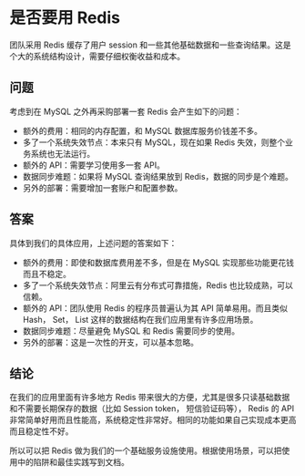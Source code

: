 # 是否要用 Redis

团队采用 Redis 缓存了用户 session 和一些其他基础数据和一些查询结果。这是个大的系统结构设计，需要仔细权衡收益和成本。

## 问题

考虑到在 MySQL 之外再采购部署一套 Redis 会产生如下的问题：

- 额外的费用：相同的内存配置，和 MySQL 数据库服务价钱差不多。
- 多了一个系统失效节点：本来只有 MySQL，现在如果 Redis 失效，则整个业务系统也无法运行。
- 额外的 API：需要学习使用多一套 API。
- 数据同步难题：如果将 MySQL 查询结果放到 Redis，数据的同步是个难题。
- 另外的部署：需要增加一套账户和配置参数。

## 答案

具体到我们的具体应用，上述问题的答案如下：

- 额外的费用：即使和数据库费用差不多，但是在 MySQL 实现那些功能更花钱而且不稳定。
- 多了一个系统失效节点：阿里云有分布式可靠措施，Redis 也比较成熟，可以信赖。
- 额外的 API：团队使用 Redis 的程序员普遍认为其 API 简单易用。而且类似 Hash， Set， List 这样的数据结构在我们应用里有许多应用场景。
- 数据同步难题：尽量避免 MySQL 和 Redis 需要同步的使用。
- 另外的部署：这是一次性的开支，可以基本忽略。

## 结论

在我们的应用里面有许多地方 Redis 带来很大的方便，尤其是很多只读基础数据和不需要长期保存的数据（比如 Session token， 短信验证码等）， Redis 的 API 非常简单好用而且性能高，系统稳定性非常好。相同的功能如果自己实现成本更高而且稳定性不好。

所以可以把 Redis 做为我们的一个基础服务设施使用。根据使用场景，可以把使用中的陷阱和最佳实践写到文档。
